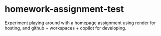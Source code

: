 # homework-assignment-test
Experiment playing around with a homepage assignment using render for hosting, and github + workspaces + copilot for developing.